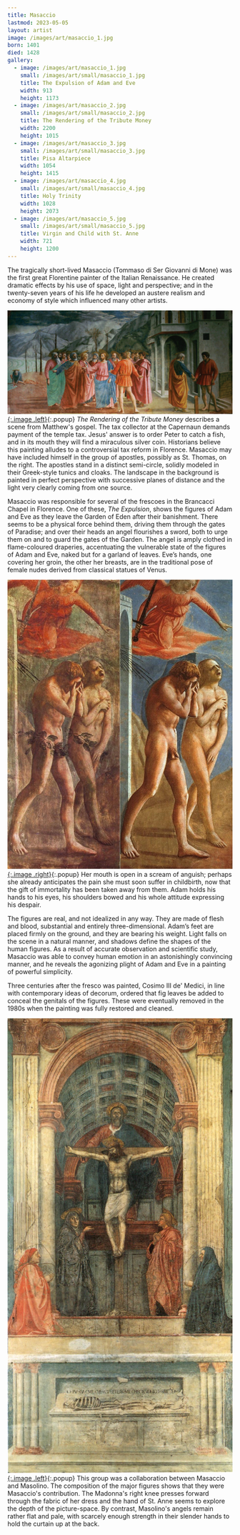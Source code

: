 ```yaml
---
title: Masaccio
lastmod: 2023-05-05
layout: artist
image: /images/art/masaccio_1.jpg
born: 1401
died: 1428
gallery:
  - image: /images/art/masaccio_1.jpg
    small: /images/art/small/masaccio_1.jpg
    title: The Expulsion of Adam and Eve
    width: 913
    height: 1173
  - image: /images/art/masaccio_2.jpg
    small: /images/art/small/masaccio_2.jpg
    title: The Rendering of the Tribute Money
    width: 2200
    height: 1015
  - image: /images/art/masaccio_3.jpg
    small: /images/art/small/masaccio_3.jpg
    title: Pisa Altarpiece
    width: 1054
    height: 1415
  - image: /images/art/masaccio_4.jpg
    small: /images/art/small/masaccio_4.jpg
    title: Holy Trinity
    width: 1028
    height: 2073
  - image: /images/art/masaccio_5.jpg
    small: /images/art/small/masaccio_5.jpg
    title: Virgin and Child with St. Anne
    width: 721
    height: 1200
---
```


The tragically short-lived Masaccio (Tommaso di Ser Giovanni di Mone) was the
first great Florentine painter of the Italian Renaissance. He created dramatic
effects by his use of space, light and perspective; and in the twenty-seven
years of his life he developed an austere realism and economy of style which
influenced many other artists.

[![The Rendering of the Tribute Money](/images/art/masaccio_2.jpg){:.image .left}](/images/art/masaccio_2.jpg){:.popup}
_The Rendering of the Tribute Money_ describes a scene from Matthew's gospel.
The tax collector at the Capernaun demands payment of the temple tax. Jesus'
answer is to order Peter to catch a fish, and in its mouth they will find a
miraculous silver coin. Historians believe this painting alludes to a
controversial tax reform in Florence. Masaccio may have included himself in
the group of apostles, possibly as St. Thomas, on the right. The apostles
stand in a distinct semi-circle, solidly modeled in their Greek-style tunics
and cloaks. The landscape in the background is painted in perfect perspective
with successive planes of distance and the light very clearly coming from one
source.

Masaccio was responsible for several of the frescoes in the Brancacci Chapel in
Florence. One of these, _The Expulsion_, shows the figures of Adam and Eve as
they leave the Garden of Eden after their banishment. There seems to be a
physical force behind them, driving them through the gates of Paradise; and
over their heads an angel flourishes a sword, both to urge them on and to guard
the gates of the Garden. The angel is amply clothed in flame-coloured
draperies, accentuating the vulnerable state of the figures of Adam and Eve,
naked but for a garland of leaves.  Eve’s hands, one covering her groin, the
other her breasts, are in the traditional pose of female nudes derived from
classical statues of Venus.

[![The Expulsion of Adam and Eve](/images/art/masaccio_1.jpg){:.image .right}](/images/art/masaccio_1.jpg){:.popup}
Her mouth is open in a scream of anguish; perhaps she already anticipates the
pain she must soon suffer in childbirth, now that the gift of immortality has
been taken away from them. Adam holds his hands to his eyes, his shoulders
bowed and his whole attitude expressing his despair.

The figures are real, and not idealized in any way. They are made of flesh and
blood, substantial and entirely three-dimensional. Adam’s feet are placed
firmly on the ground, and they are bearing his weight. Light falls on the scene
in a natural manner, and shadows define the shapes of the human figures. As a
result of accurate observation and scientific study, Masaccio was able to
convey human emotion in an astonishingly convincing manner, and he reveals the
agonizing plight of Adam and Eve in a painting of powerful simplicity.

Three centuries after the fresco was painted, Cosimo III de' Medici, in line
with contemporary ideas of decorum, ordered that fig leaves be added to conceal
the genitals of the figures. These were eventually removed in the 1980s when
the painting was fully restored and cleaned.

[![Virgin and Child with St. Anne](/images/art/masaccio_4.jpg){:.image .left}](/images/art/masaccio_4.jpg){:.popup}
This group was a collaboration between Masaccio and Masolino. The composition
of the major figures shows that they were Masaccio's contribution. The
Madonna's right knee presses forward through the fabric of her dress and the
hand of St. Anne seems to explore the depth of the picture-space. By contrast,
Masolino's angels remain rather flat and pale, with scarcely enough strength in
their slender hands to hold the curtain up at the back.

